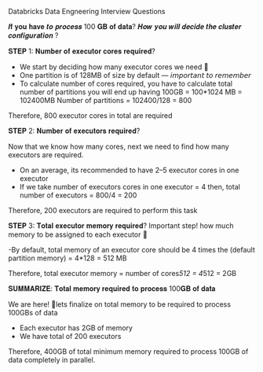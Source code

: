 Databricks Data Engneering Interview Questions

 𝑰𝐟 𝐲𝐨𝐮 𝐡𝐚𝐯𝐞 𝒕𝒐 𝒑𝒓𝒐𝒄𝒆𝒔𝒔 100 𝐆𝐁 𝐨𝐟 𝐝𝐚𝐭𝐚? 𝑯𝒐𝒘 𝒚𝒐𝒖 𝒘𝒊𝒍𝒍 𝒅𝒆𝒄𝒊𝒅𝒆 𝒕𝒉𝒆 𝒄𝒍𝒖𝒔𝒕𝒆𝒓 𝒄𝒐𝒏𝒇𝒊𝒈𝒖𝒓𝒂𝒕𝒊𝒐𝒏 ?

𝐒𝐓𝐄𝐏 1: 𝐍𝐮𝐦𝐛𝐞𝐫 𝐨𝐟 𝐞𝐱𝐞𝐜𝐮𝐭𝐨𝐫 𝐜𝐨𝐫𝐞𝐬 𝐫𝐞𝐪𝐮𝐢𝐫𝐞𝐝?

- We start by deciding how many executor cores we need 🤔
- One partition is of 128MB of size by default — 𝘪𝘮𝘱𝘰𝘳𝘵𝘢𝘯𝘵 𝘵𝘰 𝘳𝘦𝘮𝘦𝘮𝘣𝘦𝘳
- To calculate number of cores required, you have to calculate total number of partitions you will end up having
 100GB = 100*1024 MB = 102400MB
 Number of partitions = 102400/128 = 800
 
Therefore, 800 executor cores in total are required

𝐒𝐓𝐄𝐏 2: 𝐍𝐮𝐦𝐛𝐞𝐫 𝐨𝐟 𝐞𝐱𝐞𝐜𝐮𝐭𝐨𝐫𝐬 𝐫𝐞𝐪𝐮𝐢𝐫𝐞𝐝?

Now that we know how many cores, next we need to find how many executors are required.

- On an average, its recommended to have 2–5 executor cores in one executor
- If we take number of executors cores in one executor = 4 then, total number of executors = 800/4 = 200
 
Therefore, 200 executors are required to perform this task


𝐒𝐓𝐄𝐏 3: 𝐓𝐨𝐭𝐚𝐥 𝐞𝐱𝐞𝐜𝐮𝐭𝐨𝐫 𝐦𝐞𝐦𝐨𝐫𝐲 𝐫𝐞𝐪𝐮𝐢𝐫𝐞𝐝?
Important step! how much memory to be assigned to each executor 🤨

-By default, total memory of an executor core should be
4 times the (default partition memory) = 4*128 = 512 MB
 
Therefore, total executor memory = number of cores*512 = 4*512 = 2GB

𝐒𝐔𝐌𝐌𝐀𝐑𝐈𝐙𝐄: 𝐓𝐨𝐭𝐚𝐥 𝐦𝐞𝐦𝐨𝐫𝐲 𝐫𝐞𝐪𝐮𝐢𝐫𝐞𝐝 𝐭𝐨 𝐩𝐫𝐨𝐜𝐞𝐬𝐬 100𝐆𝐁 𝐨𝐟 𝐝𝐚𝐭𝐚

We are here! 🥳lets finalize on total memory to be required to process 100GBs of data
 
- Each executor has 2GB of memory
- We have total of 200 executors

Therefore, 400GB of total minimum memory required to process 100GB of data completely in parallel.
